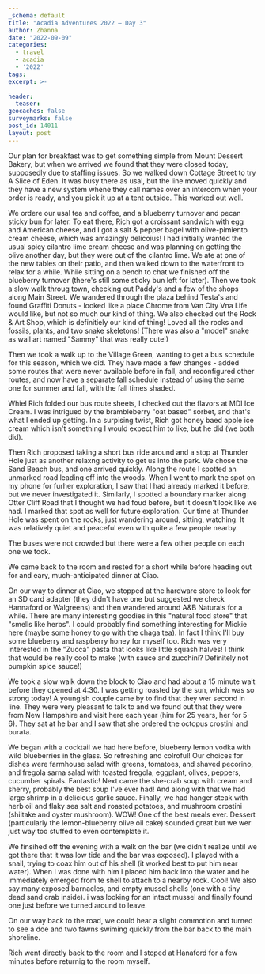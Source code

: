 ```yaml
---
_schema: default
title: "Acadia Adventures 2022 – Day 3"
author: Zhanna
date: "2022-09-09"
categories: 
  - travel
  - acadia
  - '2022'
tags:
excerpt: >-
  
header:
  teaser:
geocaches: false
surveymarks: false
post_id: 14011
layout: post  
---
```


Our plan for breakfast was to get something simple from Mount Dessert Bakery, but when we arrived we found that they were closed today, supposedly due to staffing issues. So we walked down Cottage Street to try A Slice of Eden. It was busy there as usal, but the line moved quickly and they have a new system whene they call names over an intercom when your order is ready, and you pick it up at a tent outside. This worked out well. 

We ordere our usal tea and coffee, and a blueberry turnover and pecan sticky bun for later. To eat there, Rich got a croissant sandwich with egg and American cheese, and I got a salt & pepper bagel with olive-pimiento cream cheese, which was amazingly delicoius! I had initially wanted the usual spicy cilantro lime cream cheese and was planning on getting the olive another day, but they were out of the cilantro lime. We ate at one of the new tables on their patio, and then walked down to the waterfront to relax for a while. While sitting on a bench to chat we finished off the blueberry turnover (there's still some sticky bun left for later). Then we took a slow walk throug town, checking out Paddy's and a few of the shops along Main Street. We wandered through the plaza behind Testa's and found Graffiti Donuts - looked like a place Chrome from Van City Vna Life would like, but not so much our kind of thing. We also checked out the Rock & Art Shop, which is definitiely our kind of thing! Loved all the rocks and fossils, plants, and two snake skeletons! (There was also a "model" snake as wall art named "Sammy" that was really cute!)

Then we took a walk up to the Village Green, wanting to get a bus schedule for this season, which we did. They have made a few changes - added some routes that were never available before in fall, and reconfigured other routes, and now have a separate fall schedule instead of using the same one for summer and fall, with the fall times shaded. 

Whiel Rich folded our bus route sheets, I checked out the flavors at MDI Ice Cream. I was intrigued by the brambleberry "oat based" sorbet, and that's what I ended up getting. In a surpising twist, Rich got honey baed apple ice cream which isn't something I would expect him to like, but he did (we both did).

Then Rich proposed taking a short bus ride around and a stop at Thunder Hole just as another relaxng activity to get us into the park. We chose the Sand Beach bus, and one arrived quickly. Along the route I spotted an unmarked road leading off into the woods. When I went to mark the spot on my phone for furher exploration, I saw that I had already marked it before, but we never investigated it. Similarly, I spotted a boundary marker along Otter Cliff Road that I thought we had foud before, but it doesn't look like we had. I marked that spot as well for future exploration. Our time at Thunder Hole was spent on the rocks, just wandering around, sitting, watching. It was relatively quiet and peaceful even with quite a few people nearby.

The buses were not crowded but there were a few other people on each one we took.

We came back to the room and rested for a short while before heading out for and eary, much-anticipated dinner at Ciao.

On our way to dinner at Ciao, we stopped at the hardware store to look for an SD card adapter (they didn't have one but suggested we check Hannaford or Walgreens) and then wandered around A&B Naturals for a while. There are many interesting goodies in this "natural food store" that "smells like herbs". I could probably find something interesting for Mickie here (maybe some honey to go with the chaga tea). In fact I think I'll buy some blueberry and raspberry honey for myself too. Rich was very interested in the "Zucca" pasta that looks like little squash halves! I think that would be really cool to make (with sauce and zucchini? Definitely not pumpkin spice sauce!)

We took a slow walk down the block to Ciao and had about a 15 minute wait before they opened at 4:30. I was getting roasted by the sun, which was so strong today! A youngish couple came by to find that they wer second in line. They were very pleasant to talk to and we found out that they were from New Hampshire and visit here each year (him for 25 years, her for 5-6). They sat at he bar and I saw that she ordered the octopus crostini and burata. 

We began with a cocktail we had here before, blueberry lemon vodka with wild blueberries in the glass. So refreshing and colroful! Our choices for dishes were farmhouse salad with greens, tomatoes, and shaved pecorino, and fregola sarna salad with toasted fregola, eggplant, olives, peppers, cucumber spirals. Fantastic! Next came the she-crab soup with cream and sherry, probably the best soup I've ever had! And along with that we had large shrimp in a delicious garlic sauce. Finally, we had hanger steak with herb oil and flaky sea salt and roasted potatoes, and mushroom crostini (shiitake and oyster mushroom). WOW! One of the best meals ever. Dessert (particularly the lemon-blueberry olive oil cake) sounded great but we wer just way too stuffed to even contemplate it.

We finsihed off the evening with a walk on the bar (we didn't realize until we got there that it was low tide and the bar was exposed). I played with a snail, trying to coax him out of his shell (it worked best to put him near water). When I was done with him I placed him back into the water and he immediately emerged from te shell to attach to a nearby rock. Cool! We also say many exposed barnacles, and empty mussel shells (one with a tiny dead sand crab inside). i was looking for an intact mussel and finally found one just before we turned around to leave.

On our way back to the road, we could hear a slight commotion and turned to see a doe and two fawns swiming quickly from the bar back to the main shoreline.

Rich went directly back to the room and I stoped at Hanaford for a few minutes before returnig to the room myself.